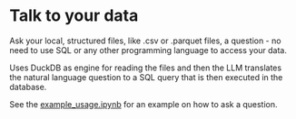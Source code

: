 # Talk to your data

Ask your local, structured files, like .csv or .parquet files, a question - no need to use SQL or any other programming language to access your data.

Uses DuckDB as engine for reading the files and then the LLM translates the natural language question to a SQL query that is then executed in the database.

See the [example_usage.ipynb](https://github.com/LBargie/data-talk/blob/main/example_usage.ipynb) for an example on how to ask a question.
